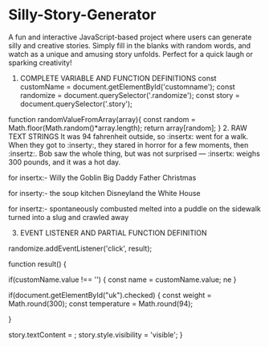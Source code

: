 # Silly-Story-Generator
A fun and interactive JavaScript-based project where users can generate silly and creative stories. Simply fill in the blanks with random words, and watch as a unique and amusing story unfolds. Perfect for a quick laugh or sparking creativity!

1. COMPLETE VARIABLE AND FUNCTION DEFINITIONS
const customName = document.getElementById('customname');
const randomize = document.querySelector('.randomize');
const story = document.querySelector('.story');

function randomValueFromArray(array){
  const random = Math.floor(Math.random()*array.length);
  return array[random];
}
2. RAW TEXT STRINGS
It was 94 fahrenheit outside, so :insertx: went for a walk. When they got to :inserty:, they stared in horror for a few moments, then :insertz:. Bob saw the whole thing, but was not surprised — :insertx: weighs 300 pounds, and it was a hot day.

for insertx:-
Willy the Goblin
Big Daddy
Father Christmas

for inserty:-
the soup kitchen
Disneyland
the White House

for insertz:-
spontaneously combusted
melted into a puddle on the sidewalk
turned into a slug and crawled away

3. EVENT LISTENER AND PARTIAL FUNCTION DEFINITION

randomize.addEventListener('click', result);

function result() {

  if(customName.value !== '') {
    const name = customName.value;
    ne
  }

  if(document.getElementById("uk").checked) {
    const weight = Math.round(300);
    const temperature =  Math.round(94);

  }

  story.textContent = ;
  story.style.visibility = 'visible';
}
